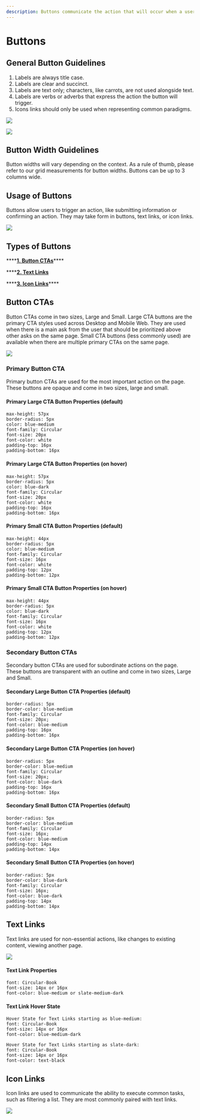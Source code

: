 ```yaml
---
description: Buttons communicate the action that will occur when a user taps them.
---
```


# Buttons

## General Button Guidelines

1. Labels are always title case. 
2. Labels are clear and succinct.
3. Labels are text only; characters, like carrots, are not used alongside text.
4. Labels are verbs or adverbs that express the action the button will trigger.
5. Icons links should only be used when representing common paradigms.

![](../.gitbook/assets/button-usage-right-vs-wrong-1.png)

![](../.gitbook/assets/button-usage-right-vs-wrong.png)

### 

## Button Width Guidelines

Button widths will vary depending on the context. As a rule of thumb, please refer to our grid measurements for button widths. Buttons can be up to 3 columns wide.

## Usage of Buttons

Buttons allow users to trigger an action, like submitting information or confirming an action. They may take form in buttons, text links, or icon links.

![](../.gitbook/assets/cleaning-page-example-buttons.png)

## Types of Buttons

\*\*\*\*[**1. Button CTAs**](buttons.md#button-ctas)\*\*\*\*

\*\*\*\*[**2. Text Links**](buttons.md#text-links)

\*\*\*\*[**3. Icon Links**](buttons.md#icon-links)\*\*\*\*

## Button CTAs

Button CTAs come in two sizes, Large and Small. Large CTA buttons are the primary CTA styles used across Desktop and Mobile Web. They are used when there is a main ask from the user that should be prioritized above other asks on the same page. Small CTA buttons \(less commonly used\) are available when there are multiple primary CTAs on the same page.

![](../.gitbook/assets/cta-overview.png)

### Primary Button CTA

Primary button CTAs are used for the most important action on the page. These buttons are opaque and come in two sizes, large and small. 

#### Primary Large CTA Button Properties \(default\)

```text
max-height: 57px
border-radius: 5px
color: blue-medium
font-family: Circular
font-size: 20px
font-color: white
padding-top: 16px
padding-bottom: 16px
```

#### Primary Large CTA Button Properties \(on hover\)

```text
max-height: 57px
border-radius: 5px
color: blue-dark
font-family: Circular
font-size: 20px
font-color: white
padding-top: 16px
padding-bottom: 16px
```

#### Primary Small CTA Button Properties \(default\)

```text
max-height: 44px
border-radius: 5px
color: blue-medium
font-family: Circular
font-size: 16px
font-color: white
padding-top: 12px
padding-bottom: 12px
```

#### Primary Small CTA Button Properties \(on hover\)

```text
max-height: 44px
border-radius: 5px
color: blue-dark
font-family: Circular
font-size: 16px
font-color: white
padding-top: 12px
padding-bottom: 12px
```

### Secondary Button CTAs

Secondary button CTAs are used for subordinate actions on the page. These buttons are transparent with an outline and come in two sizes, Large and Small. 

#### Secondary Large Button CTA Properties \(default\)

```text
border-radius: 5px
border-color: blue-medium
font-family: Circular
font-size: 20px;
font-color: blue-medium
padding-top: 16px
padding-bottom: 16px
```

#### Secondary Large Button CTA Properties \(on hover\)

```text
border-radius: 5px
border-color: blue-medium
font-family: Circular
font-size: 20px;
font-color: blue-dark
padding-top: 16px
padding-bottom: 16px
```

#### Secondary Small Button CTA Properties \(default\)

```text
border-radius: 5px
border-color: blue-medium
font-family: Circular
font-size: 16px;
font-color: blue-medium
padding-top: 14px
padding-bottom: 14px
```

#### Secondary Small Button CTA Properties \(on hover\)

```text
border-radius: 5px
border-color: blue-dark
font-family: Circular
font-size: 16px;
font-color: blue-dark
padding-top: 14px
padding-bottom: 14px
```

>

## Text Links

Text links are used for non-essential actions, like changes to existing content, viewing another page.

![](../.gitbook/assets/text-links%20%281%29.png)

#### Text Link Properties

```text
font: Circular-Book
font-size: 14px or 16px
font-color: blue-medium or slate-medium-dark
```

#### Text Link Hover State

```text
Hover State for Text Links starting as blue-medium:
font: Circular-Book
font-size: 14px or 16px
font-color: blue-medium-dark

Hover State for Text Links starting as slate-dark:
font: Circular-Book
font-size: 14px or 16px
font-color: text-black
```

## Icon Links

Icon links are used to communicate the ability to execute common tasks, such as filtering a list. They are most commonly paired with text links.

![](../.gitbook/assets/display-icon-links%20%281%29.png)

